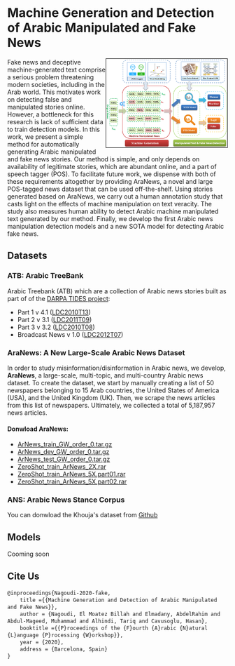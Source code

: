 # Machine Generation and Detection of Arabic Manipulated and Fake News
<img src="https://github.com/MachineGenration/machine_genration_WANLP2020/blob/master/System_Overview_5.png" width="55%" style="border: 1px solid black;" align="right"/>
Fake news and deceptive machine-generated text comprise a serious problem threatening modern societies, including in the Arab world. This motivates work on detecting false and manipulated stories online. However, a bottleneck for this research is lack of sufficient data to train detection models. In this work, we present a simple method for automatically generating Arabic manipulated and fake news stories. Our method is simple, and only depends on availability of legitimate stories, which are abundant online, and a part of speech tagger (POS). To facilitate future work, we dispense with both of these requirements altogether by providing AraNews, a novel and large POS-tagged news dataset that can be used off-the-shelf. Using stories generated based on AraNews, we carry out a human annotation study that casts light on the effects of machine manipulation on text veracity. The study also measures human ability to detect Arabic machine manipulated text generated by our method. Finally, we develop the first Arabic news manipulation detection models and a new SOTA model for detecting Arabic fake news.

## Datasets

### ATB: Arabic TreeBank

Arabic Treebank (ATB) which are a collection of Arabic news stories built as part of   of the [DARPA TIDES project](https://www.ldc.upenn.edu/collaborations/past-projects):
 - Part 1 v 4.1 ([LDC2010T13](https://catalog.ldc.upenn.edu/LDC2010T13))
 - Part 2 v 3.1 ([LDC2011T09](https://catalog.ldc.upenn.edu/LDC2011T09))
 - Part 3 v 3.2 ([LDC2010T08](https://catalog.ldc.upenn.edu/LDC2010T08))
 - Broadcast News v 1.0 ([LDC2012T07](https://catalog.ldc.upenn.edu/LDC2012T07))
 
### AraNews: A New Large-Scale Arabic News Dataset

In order to study misinformation/disinformation in Arabic news, we develop, **AraNews**, a large-scale, multi-topic, and  multi-country Arabic news dataset. To create the dataset, we start by manually creating a list of 50 newspapers belonging to 15 Arab countries, the United States of America (USA), and the United Kingdom (UK). Then, we  scrape the news articles from this list of newspapers. Ultimately, we collected a total of  5,187,957 news articles.

#### Donwload AraNews:
  - [ArNews_train_GW_order_0.tar.gz](https://github.com/UBC-NLP/Arabic_Fake_News_Detection/blob/main/ArNews_train_GW_order_0.tar.gz)
  - [ArNews_dev_GW_order_0.tar.gz](https://github.com/UBC-NLP/Arabic_Fake_News_Detection/blob/main/ArNews_dev_GW_order_0.tar.gz)
  - [ArNews_test_GW_order_0.tar.gz](https://github.com/UBC-NLP/Arabic_Fake_News_Detection/blob/main/ArNews_test_GW_order_0.tar.gz)
  - [ZeroShot_train_ArNews_2X.rar](https://github.com/UBC-NLP/Arabic_Fake_News_Detection/blob/main/ZeroShot_train_ArNews_2X.rar)
  - [ZeroShot_train_ArNews_5X.part01.rar](https://github.com/UBC-NLP/Arabic_Fake_News_Detection/blob/main/ZeroShot_train_ArNews_5X.part01.rar)
  - [ZeroShot_train_ArNews_5X.part02.rar](https://github.com/UBC-NLP/Arabic_Fake_News_Detection/blob/main/ZeroShot_train_ArNews_5X.part02.rar)
  
### ANS: Arabic News Stance Corpus 
You can donwload the Khouja's dataset from [Github](https://github.com/latynt/ans)

## Models
Cooming soon
## Cite Us
```
@inproceedings{Nagoudi-2020-fake,
    title ={{Machine Generation and Detection of Arabic Manipulated and Fake News}},
    author = {Nagoudi, El Moatez Billah and Elmadany, AbdelRahim and Abdul-Mageed, Muhammad and Alhindi, Tariq and Cavusoglu, Hasan},
    booktitle ={{P}roceedings of the {F}ourth {A}rabic {N}atural {L}anguage {P}rocessing {W}orkshop}},
    year = {2020},
    address = {Barcelona, Spain}
}
```

